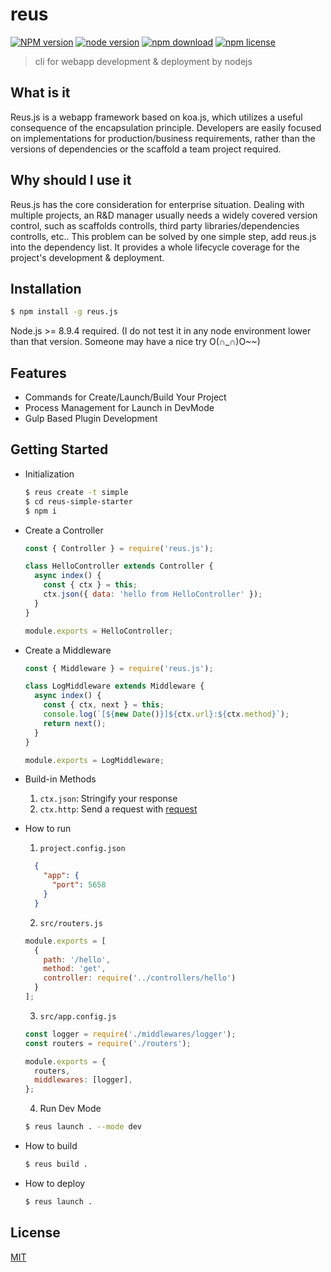 # reus

[![NPM version][npm-image]][npm-url]
[![node version][node-image]][node-url]
[![npm download][download-image]][download-url]
[![npm license][license-image]][download-url]

[npm-image]: https://img.shields.io/npm/v/reus.js.svg?style=flat-square
[npm-url]: https://npmjs.org/package/reus.js
[node-image]: https://img.shields.io/badge/node.js-%3E=_8.9.4-green.svg?style=flat-square
[node-url]: http://nodejs.org/download/
[download-image]: https://img.shields.io/npm/dm/reus.js.svg?style=flat-square
[download-url]: https://npmjs.org/package/reus.js
[license-image]: https://img.shields.io/npm/l/reus.js.svg

> cli for webapp development &amp; deployment by nodejs

## What is it

Reus.js is a webapp framework based on koa.js, which utilizes a useful consequence of the encapsulation principle. Developers are easily focused on implementations for production/business requirements, rather than the versions of dependencies or the scaffold a team project required.

## Why should I use it

Reus.js has the core consideration for enterprise situation. Dealing with multiple projects, an R&D manager usually needs a widely covered version control, such as scaffolds controlls, third party libraries/dependencies controlls, etc.. This problem can be solved by one simple step, add reus.js into the dependency list. It provides a whole lifecycle coverage for the project's development & deployment.

## Installation

```bash
$ npm install -g reus.js
```

Node.js >= 8.9.4 required. (I do not test it in any node environment lower than that version. Someone may have a nice try O(∩_∩)O~~)

## Features

- Commands for Create/Launch/Build Your Project
- Process Management for Launch in DevMode
- Gulp Based Plugin Development

## Getting Started

- Initialization
  ```bash
  $ reus create -t simple
  $ cd reus-simple-starter
  $ npm i
  ```

- Create a Controller
  ```javascript
  const { Controller } = require('reus.js');

  class HelloController extends Controller {
    async index() {
      const { ctx } = this;
      ctx.json({ data: 'hello from HelloController' });
    }
  }

  module.exports = HelloController;
  ```
- Create a Middleware
  ```javascript
  const { Middleware } = require('reus.js');

  class LogMiddleware extends Middleware {
    async index() {
      const { ctx, next } = this;
      console.log(`[${new Date()}]${ctx.url}:${ctx.method}`);
      return next();
    }
  }

  module.exports = LogMiddleware;
  ```

- Build-in Methods

  1. ```ctx.json```: Stringify your response
  2. ```ctx.http```: Send a request with [request](https://github.com/request/request)

- How to run

  1. ```project.config.json```
    ```json
      {
        "app": {
          "port": 5658
        }
      }
    ```
  2. ```src/routers.js```
    ```javascript
    module.exports = [
      {
        path: '/hello',
        method: 'get',
        controller: require('../controllers/hello')
      }
    ];
    ```
  3. ```src/app.config.js```

    ```javascript
    const logger = require('./middlewares/logger');
    const routers = require('./routers');

    module.exports = {
      routers,
      middlewares: [logger],
    };
    ```

  4. Run Dev Mode

    ```bash
    $ reus launch . --mode dev
    ```

- How to build

  ```bash
  $ reus build .
  ```

- How to deploy
  ```bash
  $ reus launch .
  ```

## License

[MIT](LICENSE)
